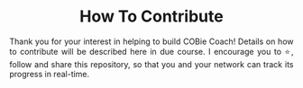 <div align="center">
  <h1>How To Contribute</h1>

  <p align="justify">
    Thank you for your interest in helping to build COBie Coach! Details on how to contribute will be described here in due course. I encourage you to ⭐️, follow and share this repository, so that you and your network can track its progress in real-time.
  </p>
</div>